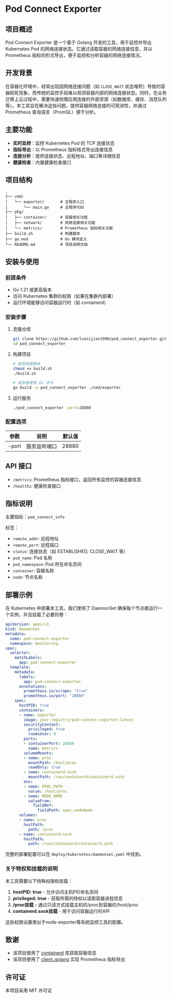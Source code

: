 # Pod Connect Exporter

## 项目概述

Pod Connect Exporter 是一个基于 Golang 开发的工具，用于监控并导出 Kubernetes Pod 的网络连接状态。它通过读取容器的网络连接信息，并以 Prometheus 指标的形式导出，便于监控和分析容器的网络连接情况。

## 开发背景

在容器化环境中，经常出现因网络连接问题（如 `CLOSE_WAIT` 状态堆积）导致的容器假死现象，而传统的监控手段难以观测容器内部的网络连接状态。同时，在业务迁移上云过程中，需要快速梳理应用连接的外部资源（如数据库、缓存、消息队列等）。本工具旨在解决这些问题，提供容器网络连接的可观测性，并通过 Prometheus 查询语言（PromQL）便于分析。

## 主要功能

- **实时监控**：监控 Kubernetes Pod 的 TCP 连接状态
- **指标导出**：以 Prometheus 指标格式导出连接信息
- **连接分析**：提供连接状态、远程地址、端口等详细信息
- **健康检查**：内置健康检查接口

## 项目结构

```
.
├── cmd/
│   └── exporter/       # 主程序入口
│       └── main.go     # 主程序代码
├── pkg/
│   ├── container/      # 容器相关功能
│   ├── network/        # 网络连接相关功能
│   └── metrics/        # Prometheus 指标相关功能
├── build.sh            # 构建脚本
├── go.mod              # Go 模块定义
└── README.md           # 项目说明文档
```

## 安装与使用

### 前提条件

- Go 1.21 或更高版本
- 访问 Kubernetes 集群的权限（如果在集群内部署）
- 运行环境能够访问容器运行时（如 containerd）

### 安装步骤

1. 克隆仓库
   ```bash
   git clone https://github.com/luozijian1990/pod_connect_exporter.git
   cd pod_connect_exporter
   ```

2. 构建项目
   ```bash
   # 使用构建脚本
   chmod +x build.sh
   ./build.sh
   
   # 或直接使用 Go 命令
   go build -o pod_connect_exporter ./cmd/exporter
   ```

3. 运行服务
   ```bash
   ./pod_connect_exporter -port=28880
   ```

### 配置选项

| 参数      | 说明                    | 默认值  |
|-----------|------------------------|---------|
| -port     | 服务监听端口            | 28880   |

## API 接口

- `/metrics`: Prometheus 指标接口，返回所有监控的容器连接信息
- `/healthz`: 健康检查接口

## 指标说明

主要指标：`pod_connect_info`

标签：
- `remote_addr`: 远程地址
- `remote_port`: 远程端口
- `status`: 连接状态（如 ESTABLISHED, CLOSE_WAIT 等）
- `pod_name`: Pod 名称
- `pod_namespace`: Pod 所在命名空间
- `container`: 容器名称
- `node`: 节点名称

## 部署示例

在 Kubernetes 中部署本工具，我们使用了 DaemonSet 确保每个节点都运行一个实例，并且挂载了必要的卷：

```yaml
apiVersion: apps/v1
kind: DaemonSet
metadata:
  name: pod-connect-exporter
  namespace: monitoring
spec:
  selector:
    matchLabels:
      app: pod-connect-exporter
  template:
    metadata:
      labels:
        app: pod-connect-exporter
      annotations:
        prometheus.io/scrape: "true"
        prometheus.io/port: "28880"
    spec:
      hostPID: true
      containers:
      - name: exporter
        image: your-registry/pod-connect-exporter:latest
        securityContext:
          privileged: true
          runAsUser: 0
        ports:
        - containerPort: 28880
          name: metrics
        volumeMounts:
        - name: proc
          mountPath: /host/proc
          readOnly: true
        - name: containerd-sock
          mountPath: /run/containerd/containerd.sock
        env:
        - name: PROC_PATH
          value: /host/proc
        - name: NODE_NAME
          valueFrom:
            fieldRef:
              fieldPath: spec.nodeName
      volumes:
      - name: proc
        hostPath:
          path: /proc
      - name: containerd-sock
        hostPath:
          path: /run/containerd/containerd.sock
```

完整的部署配置可以在 `deploy/kubernetes/daemonset.yaml` 中找到。

### 关于特权和挂载的说明

本工具需要以下特殊权限和挂载：

1. **hostPID: true** - 允许访问主机PID命名空间
2. **privileged: true** - 获取所需的特权以读取容器进程信息
3. **/proc挂载** - 通过只读方式挂载主机的/proc到容器的/host/proc
4. **containerd.sock挂载** - 用于访问容器运行时API

这些权限设置类似于node-exporter等系统监控工具的配置。

## 致谢

- 该项目使用了 [containerd](https://github.com/containerd/containerd) 库获取容器信息
- 该项目使用了 [client_golang](https://github.com/prometheus/client_golang) 实现 Prometheus 指标导出

## 许可证

本项目采用 MIT 许可证
